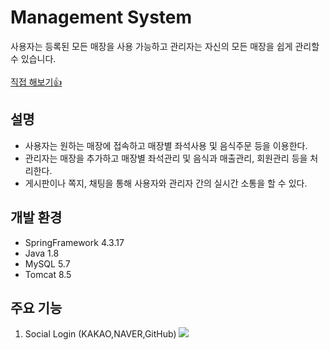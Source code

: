 # Management System
사용자는 등록된 모든 매장을 사용 가능하고 관리자는 자신의 모든 매장을 쉽게 관리할 수 있습니다.
<br>
<br>
<a href="http://ec2-54-180-123-73.ap-northeast-2.compute.amazonaws.com/MS">직접 해보기:+1:</a>
<h2>설명</h2>
<ul>
  <li>사용자는 원하는 매장에 접속하고 매장별 좌석사용 및 음식주문 등을 이용한다.</li>
  <li>관리자는 매장을 추가하고 매장별 좌석관리 및 음식과 매출관리, 회원관리 등을 처리한다.</li>
  <li>게시판이나 쪽지, 채팅을 통해 사용자와 관리자 간의 실시간 소통을 할 수 있다. </li>
</ul>
<h2>개발 환경</h2>
<ul>
  <li>SpringFramework 4.3.17</li>
  <li>Java 1.8</li>
  <li>MySQL 5.7</li>
  <li>Tomcat 8.5</li>
</ul>
<h2>주요 기능</h2>
<ol>
  <li>Social Login (KAKAO,NAVER,GitHub)
  <img src="https://thumbs.gfycat.com/EasygoingSnarlingIguana-small.gif">
  </li>
</ol>
